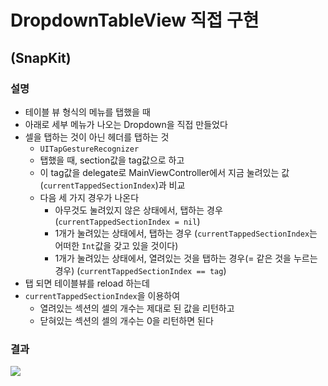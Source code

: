# DropdownTableView 직접 구현
## (SnapKit)

### 설명
- 테이블 뷰 형식의 메뉴를 탭했을 때
- 아래로 세부 메뉴가 나오는 Dropdown을 직접 만들었다
- 셀을 탭하는 것이 아닌 헤더를 탭하는 것
    - `UITapGestureRecognizer`
    - 탭했을 때, section값을 tag값으로 하고 
    - 이 tag값을 delegate로 MainViewController에서 지금 눌려있는 값(`currentTappedSectionIndex`)과 비교
    - 다음 세 가지 경우가 나온다
        - 아무것도 눌려있지 않은 상태에서, 탭하는 경우 (`currentTappedSectionIndex = nil`)
        - 1개가 눌려있는 상태에서, 탭하는 경우 (`currentTappedSectionIndex`는 어떠한 `Int`값을 갖고 있을 것이다)
        - 1개가 눌려있는 상태에서, 열려있는 것을 탭하는 경우(= 같은 것을 누르는 경우) (`currentTappedSectionIndex == tag`)
- 탭 되면 테이블뷰를 reload 하는데
- `currentTappedSectionIndex`을 이용하여
    - 열려있는 섹션의 셀의 개수는 제대로 된 값을 리턴하고
    - 닫혀있는 섹션의 셀의 개수는 0을 리턴하면 된다

### 결과
![](/DropdownTableView/dropdownResult.gif)

